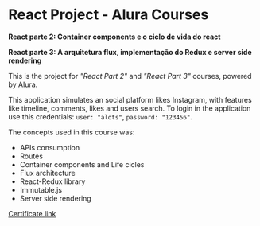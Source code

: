 # React Project - Alura Courses

**React parte 2: Container components e o ciclo de vida do react**

**React parte 3: A arquitetura flux, implementação do Redux e server side rendering**

This is the project for _"React Part 2"_ and _"React Part 3"_ courses, powered by Alura.

This application simulates an social platform likes Instagram, with features like timeline, comments, likes and users search. To login in the application use this credentials: `user: "alots"`, `password: "123456"`.

The concepts used in this course was:

- APIs consumption
- Routes
- Container components and Life cicles
- Flux architecture
- React-Redux library
- Immutable.js
- Server side rendering

[Certificate link](https://cursos.alura.com.br/certificate/cdc179d6-6ec9-4fba-982c-f7d529af03ba)
